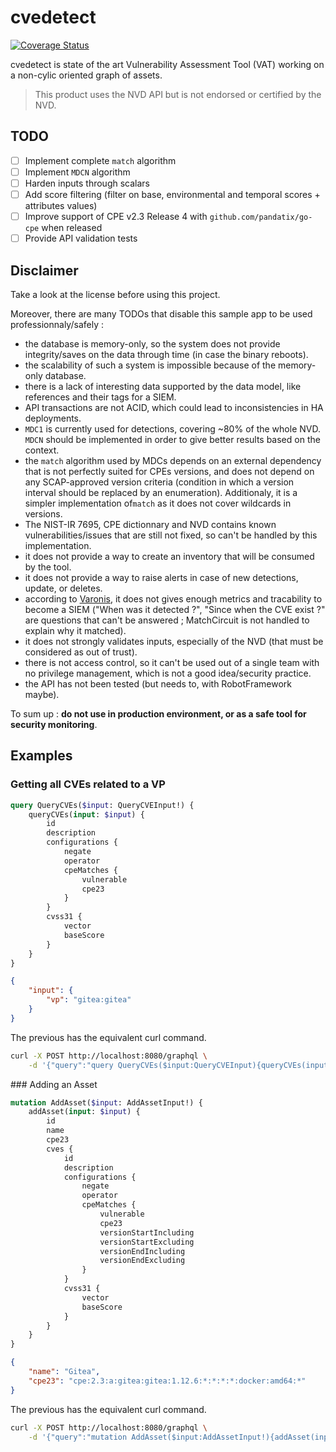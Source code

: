 # cvedetect

[![Coverage Status](https://coveralls.io/repos/github/pandatix/cvedetect/badge.svg?branch=master)](https://coveralls.io/github/pandatix/cvedetect?branch=master)

cvedetect is state of the art Vulnerability Assessment Tool (VAT) working on a non-cylic oriented graph of assets.

> This product uses the NVD API but is not endorsed or certified by the NVD.

## TODO

 - [ ] Implement complete `match` algorithm
 - [ ] Implement `MDCN` algorithm
 - [ ] Harden inputs through scalars
 - [ ] Add score filtering (filter on base, environmental and temporal scores + attributes values)
 - [ ] Improve support of CPE v2.3 Release 4 with `github.com/pandatix/go-cpe` when released
 - [ ] Provide API validation tests

## Disclaimer

Take a look at the license before using this project.

Moreover, there are many TODOs that disable this sample app to be used professionnaly/safely :
 - the database is memory-only, so the system does not provide integrity/saves on the data through time (in case the binary reboots).
 - the scalability of such a system is impossible because of the memory-only database.
 - there is a lack of interesting data supported by the data model, like references and their tags for a SIEM.
 - API transactions are not ACID, which could lead to inconsistencies in HA deployments.
 - `MDC1` is currently used for detections, covering ~80% of the whole NVD. `MDCN` should be implemented in order to give better results based on the context.
 - the `match` algorithm used by MDCs depends on an external dependency that is not perfectly suited for CPEs versions, and does not depend on any SCAP-approved version criteria (condition in which a version interval should be replaced by an enumeration). Additionaly, it is a simpler implementation of`match` as it does not cover wildcards in versions.
 - The NIST-IR 7695, CPE dictionnary and NVD contains known vulnerabilities/issues that are still not fixed, so can't be handled by this implementation.
 - it does not provide a way to create an inventory that will be consumed by the tool.
 - it does not provide a way to raise alerts in case of new detections, update, or deletes.
 - according to [Varonis](https://www.varonis.com/blog/what-is-siem), it does not gives enough metrics and tracability to become a SIEM ("When was it detected ?", "Since when the CVE exist ?" are questions that can't be answered ; MatchCircuit is not handled to explain why it matched).
 - it does not strongly validates inputs, especially of the NVD (that must be considered as out of trust).
 - there is not access control, so it can't be used out of a single team with no privilege management, which is not a good idea/security practice.
 - the API has not been tested (but needs to, with RobotFramework maybe).

To sum up : **do not use in production environment, or as a safe tool for security monitoring**.

## Examples

### Getting all CVEs related to a VP

```graphql
query QueryCVEs($input: QueryCVEInput!) {
    queryCVEs(input: $input) {
        id
        description
        configurations {
            negate
            operator
            cpeMatches {
                vulnerable
                cpe23
            }
        }
        cvss31 {
            vector
            baseScore
        }
    }
}
```

```json
{
    "input": {
        "vp": "gitea:gitea"
    }
}
```

The previous has the equivalent curl command.

```bash
curl -X POST http://localhost:8080/graphql \
    -d '{"query":"query QueryCVEs($input:QueryCVEInput){queryCVEs(input:$input){id description configurations{negate operator cpeMatches{vulnerable cpe23}}cvss31{vector baseScore}}}","variables":{"input":{"vp":"gitea:gitea"}}}'
```

### Adding an Asset

```graphql
mutation AddAsset($input: AddAssetInput!) {
    addAsset(input: $input) {
        id
        name
        cpe23
        cves {
            id
            description
            configurations {
                negate
                operator
                cpeMatches {
                    vulnerable
                    cpe23
                    versionStartIncluding
                    versionStartExcluding
                    versionEndIncluding
                    versionEndExcluding
                }
            }
            cvss31 {
                vector
                baseScore
            }
        }
    }
}
```

```json
{
    "name": "Gitea",
    "cpe23": "cpe:2.3:a:gitea:gitea:1.12.6:*:*:*:*:docker:amd64:*"
}
```

The previous has the equivalent curl command.

```bash
curl -X POST http://localhost:8080/graphql \
    -d '{"query":"mutation AddAsset($input:AddAssetInput!){addAsset(input:$input){id name cpe23 cves{id description configurations{negate operator cpeMatches{vulnerable cpe23 versionStartIncluding versionStartExcluding versionEndIncluding versionEndExcluding}}cvss31{vector baseScore}}}}","variables":{"input":{"name":"Gitea","cpe23":"cpe:2.3:a:gitea:gitea:1.12.6:*:*:*:*:docker:amd64:*"}}}'
```
